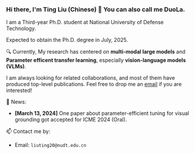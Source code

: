 ### Hi there, I'm Ting Liu (Chinese) 👋 You can also call me DuoLa.

I am a Third-year Ph.D. student at National University of Defense Technology.

Expected to obtain the Ph.D. degree in July, 2025.

<!-- I am **seeking exciting industry opportunities for both research and applications after Ph.D. graduation (June 2025)**. Please feel free to drop me an [email](mailto:liuting20@nudt.edu.cn) if you are interested! -->


🔍 Currently, My research has centered on **multi-modal large models** and **Parameter efficent transfer learning**, especially **vision-language models (VLMs)**.



I am always looking for related collaborations, and most of them have produced top-level publications. Feel free to drop me an <a href="mailto:liuting20@nudt.edu.cn" target="_blank">email</a> if you are interested!

<!-- 👯 I am open to:

- cooperation opportunities (anytime & anywhere & any type)
- Feel free to reach out to me if you are interested! -->

💬 News:
* **[March 13, 2024]** One paper about parameter-efficient tuning for visual grounding got accepted for ICME 2024 (Oral).



📫 Contact me by:

- Email: `liuting20@nudt.edu.cn`



<!-- 参考：https://github.com/yzhao062, https://zhuanlan.zhihu.com/p/180550738, https://github.com/abhisheknaiidu/awesome-github-profile-readme -->

<!-- --- -->

<!-- 文档：https://github.com/anuraghazra/github-readme-stats/blob/master/docs/readme_cn.md -->

<!-- <img align="left" height="150px" src="https://github-readme-stats.vercel.app/api?username=bighuang624&show_icons=true&icon_color=CE1D2D&bg_color=ffffff&hide=contribs&count_private=true" /> -->

<!-- <img align="left" height="150px" src="https://github-readme-stats.vercel.app/api/top-langs/?username=bighuang624&layout=compact&hide=jupyter%20notebook,html" /> -->


<!-- <a href="https://github.com/anuraghazra/github-readme-stats">
  <img align="center" src="https://github-readme-stats.vercel.app/api/pin/?username=anuraghazra&repo=github-readme-stats" />
</a>
<a href="https://github.com/anuraghazra/convoychat">
  <img align="center" src="https://github-readme-stats.vercel.app/api/pin/?username=anuraghazra&repo=convoychat" />
</a> -->
<!---
liuting20/liuting20 is a ✨ special ✨ repository because its `README.md` (this file) appears on your GitHub profile.
You can click the Preview link to take a look at your changes.
--->
